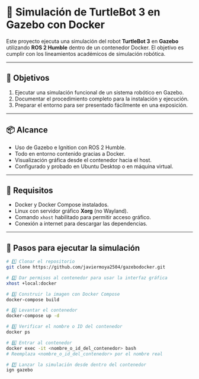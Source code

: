 # 🤖 Simulación de TurtleBot 3 en Gazebo con Docker

Este proyecto ejecuta una simulación del robot **TurtleBot 3** en **Gazebo** utilizando **ROS 2 Humble** dentro de un contenedor Docker. El objetivo es cumplir con los lineamientos académicos de simulación robótica.

---

## 🎯 Objetivos

1. Ejecutar una simulación funcional de un sistema robótico en Gazebo.
2. Documentar el procedimiento completo para la instalación y ejecución.
3. Preparar el entorno para ser presentado fácilmente en una exposición.

---

## 📦 Alcance

- Uso de Gazebo e Ignition con ROS 2 Humble.
- Todo en entorno contenido gracias a Docker.
- Visualización gráfica desde el contenedor hacia el host.
- Configurado y probado en Ubuntu Desktop o en máquina virtual.

---

## 🧱 Requisitos

- Docker y Docker Compose instalados.
- Linux con servidor gráfico **Xorg** (no Wayland).
- Comando `xhost` habilitado para permitir acceso gráfico.
- Conexión a internet para descargar las dependencias.

---

## 🚀 Pasos para ejecutar la simulación

```bash
# 1️⃣ Clonar el repositorio
git clone https://github.com/javiermoya2504/gazebodocker.git

# 2️⃣ Dar permisos al contenedor para usar la interfaz gráfica
xhost +local:docker

# 3️⃣ Construir la imagen con Docker Compose
docker-compose build

# 4️⃣ Levantar el contenedor
docker-compose up -d

# 5️⃣ Verificar el nombre o ID del contenedor
docker ps

# 6️⃣ Entrar al contenedor
docker exec -it <nombre_o_id_del_contenedor> bash
# Reemplaza <nombre_o_id_del_contenedor> por el nombre real

# 7️⃣ Lanzar la simulación desde dentro del contenedor
ign gazebo

